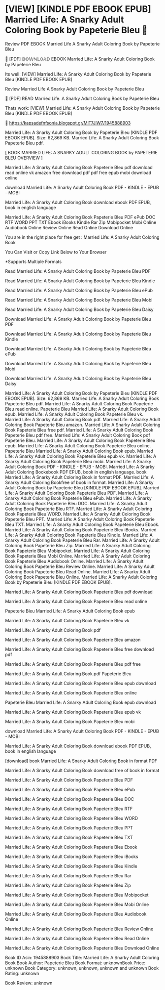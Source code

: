 # [VIEW] [KINDLE PDF EBOOK EPUB] Married Life: A Snarky Adult Coloring Book by  Papeterie Bleu 📝
Review PDF EBOOK Married Life A Snarky Adult Coloring Book by Papeterie Bleu

🎯 [PDF] 𝔻𝕆𝕎ℕ𝕃𝕆𝔸𝔻 EBOOK Married Life: A Snarky Adult Coloring Book by Papeterie Bleu

Its well: [VIEW] Married Life: A Snarky Adult Coloring Book by Papeterie Bleu [KINDLE PDF EBOOK EPUB]


Review Married Life A Snarky Adult Coloring Book by Papeterie Bleu

📝 [PDF] READ Married Life: A Snarky Adult Coloring Book by Papeterie Bleu

Thats work: [VIEW] Married Life: A Snarky Adult Coloring Book by Papeterie Bleu [KINDLE PDF EBOOK EPUB]



🌟 https://kapsadefnfsonia.blogspot.gr/MlT7JlW7/1945888903



Married Life: A Snarky Adult Coloring Book by Papeterie Bleu [KINDLE PDF EBOOK EPUB]. Size: 62,869 KB. Married Life: A Snarky Adult Coloring Book Papeterie Bleu pdf.

[ BOOK MARRIED LIFE: A SNARKY ADULT COLORING BOOK by PAPETERIE BLEU OVERVIEW ]

Married Life: A Snarky Adult Coloring Book Papeterie Bleu pdf download read online vk amazon free download pdf pdf free epub mobi download online

download Married Life: A Snarky Adult Coloring Book PDF - KINDLE - EPUB - MOBI

Married Life: A Snarky Adult Coloring Book download ebook PDF EPUB, book in english language

Married Life: A Snarky Adult Coloring Book Papeterie Bleu PDF ePub DOC RTF WORD PPT TXT Ebook iBooks Kindle Rar Zip Mobipocket Mobi Online Audiobook Online Review Online Read Online Download Online

You are in the right place for free get : Married Life: A Snarky Adult Coloring Book

You Can Visit or Copy Link Below to Your Browser

*Supports Multiple Formats

Read Married Life: A Snarky Adult Coloring Book by Papeterie Bleu PDF

Read Married Life: A Snarky Adult Coloring Book by Papeterie Bleu Kindle

Read Married Life: A Snarky Adult Coloring Book by Papeterie Bleu ePub

Read Married Life: A Snarky Adult Coloring Book by Papeterie Bleu Mobi

Read Married Life: A Snarky Adult Coloring Book by Papeterie Bleu Daisy

Download Married Life: A Snarky Adult Coloring Book by Papeterie Bleu PDF

Download Married Life: A Snarky Adult Coloring Book by Papeterie Bleu Kindle

Download Married Life: A Snarky Adult Coloring Book by Papeterie Bleu ePub

Download Married Life: A Snarky Adult Coloring Book by Papeterie Bleu Mobi

Download Married Life: A Snarky Adult Coloring Book by Papeterie Bleu Daisy

Married Life: A Snarky Adult Coloring Book by Papeterie Bleu [KINDLE PDF EBOOK EPUB]. Size: 62,869 KB. Married Life: A Snarky Adult Coloring Book Papeterie Bleu pdf. Married Life: A Snarky Adult Coloring Book Papeterie Bleu read online. Papeterie Bleu Married Life: A Snarky Adult Coloring Book epub. Married Life: A Snarky Adult Coloring Book Papeterie Bleu vk. Married Life: A Snarky Adult Coloring Book pdf. Married Life: A Snarky Adult Coloring Book Papeterie Bleu amazon. Married Life: A Snarky Adult Coloring Book Papeterie Bleu free pdf. Married Life: A Snarky Adult Coloring Book Papeterie Bleu pdf free. Married Life: A Snarky Adult Coloring Book pdf Papeterie Bleu. Married Life: A Snarky Adult Coloring Book Papeterie Bleu epub. Married Life: A Snarky Adult Coloring Book Papeterie Bleu online. Papeterie Bleu Married Life: A Snarky Adult Coloring Book epub. Married Life: A Snarky Adult Coloring Book Papeterie Bleu epub vk. Married Life: A Snarky Adult Coloring Book Papeterie Bleu mobi. Married Life: A Snarky Adult Coloring Book PDF - KINDLE - EPUB - MOBI. Married Life: A Snarky Adult Coloring Bookebook PDF EPUB, book in english language. book Married Life: A Snarky Adult Coloring Book in format PDF. Married Life: A Snarky Adult Coloring Bookfree of book in format. Married Life: A Snarky Adult Coloring Book by Papeterie Bleu [KINDLE PDF EBOOK EPUB]. Married Life: A Snarky Adult Coloring Book Papeterie Bleu PDF. Married Life: A Snarky Adult Coloring Book Papeterie Bleu ePub. Married Life: A Snarky Adult Coloring Book Papeterie Bleu DOC. Married Life: A Snarky Adult Coloring Book Papeterie Bleu RTF. Married Life: A Snarky Adult Coloring Book Papeterie Bleu WORD. Married Life: A Snarky Adult Coloring Book Papeterie Bleu PPT. Married Life: A Snarky Adult Coloring Book Papeterie Bleu TXT. Married Life: A Snarky Adult Coloring Book Papeterie Bleu Ebook. Married Life: A Snarky Adult Coloring Book Papeterie Bleu iBooks. Married Life: A Snarky Adult Coloring Book Papeterie Bleu Kindle. Married Life: A Snarky Adult Coloring Book Papeterie Bleu Rar. Married Life: A Snarky Adult Coloring Book Papeterie Bleu Zip. Married Life: A Snarky Adult Coloring Book Papeterie Bleu Mobipocket. Married Life: A Snarky Adult Coloring Book Papeterie Bleu Mobi Online. Married Life: A Snarky Adult Coloring Book Papeterie Bleu Audiobook Online. Married Life: A Snarky Adult Coloring Book Papeterie Bleu Review Online. Married Life: A Snarky Adult Coloring Book Papeterie Bleu Read Online. Married Life: A Snarky Adult Coloring Book Papeterie Bleu Online. Married Life: A Snarky Adult Coloring Book by Papeterie Bleu [KINDLE PDF EBOOK EPUB].

Married Life: A Snarky Adult Coloring Book Papeterie Bleu pdf download

Married Life: A Snarky Adult Coloring Book Papeterie Bleu read online

Papeterie Bleu Married Life: A Snarky Adult Coloring Book epub

Married Life: A Snarky Adult Coloring Book Papeterie Bleu vk

Married Life: A Snarky Adult Coloring Book pdf

Married Life: A Snarky Adult Coloring Book Papeterie Bleu amazon

Married Life: A Snarky Adult Coloring Book Papeterie Bleu free download pdf

Married Life: A Snarky Adult Coloring Book Papeterie Bleu pdf free

Married Life: A Snarky Adult Coloring Book pdf Papeterie Bleu

Married Life: A Snarky Adult Coloring Book Papeterie Bleu epub download

Married Life: A Snarky Adult Coloring Book Papeterie Bleu online

Papeterie Bleu Married Life: A Snarky Adult Coloring Book epub download

Married Life: A Snarky Adult Coloring Book Papeterie Bleu epub vk

Married Life: A Snarky Adult Coloring Book Papeterie Bleu mobi

download Married Life: A Snarky Adult Coloring Book PDF - KINDLE - EPUB - MOBI

Married Life: A Snarky Adult Coloring Book download ebook PDF EPUB, book in english language

[download] book Married Life: A Snarky Adult Coloring Book in format PDF

Married Life: A Snarky Adult Coloring Book download free of book in format

Married Life: A Snarky Adult Coloring Book Papeterie Bleu PDF

Married Life: A Snarky Adult Coloring Book Papeterie Bleu ePub

Married Life: A Snarky Adult Coloring Book Papeterie Bleu DOC

Married Life: A Snarky Adult Coloring Book Papeterie Bleu RTF

Married Life: A Snarky Adult Coloring Book Papeterie Bleu WORD

Married Life: A Snarky Adult Coloring Book Papeterie Bleu PPT

Married Life: A Snarky Adult Coloring Book Papeterie Bleu TXT

Married Life: A Snarky Adult Coloring Book Papeterie Bleu Ebook

Married Life: A Snarky Adult Coloring Book Papeterie Bleu iBooks

Married Life: A Snarky Adult Coloring Book Papeterie Bleu Kindle

Married Life: A Snarky Adult Coloring Book Papeterie Bleu Rar

Married Life: A Snarky Adult Coloring Book Papeterie Bleu Zip

Married Life: A Snarky Adult Coloring Book Papeterie Bleu Mobipocket

Married Life: A Snarky Adult Coloring Book Papeterie Bleu Mobi Online

Married Life: A Snarky Adult Coloring Book Papeterie Bleu Audiobook Online

Married Life: A Snarky Adult Coloring Book Papeterie Bleu Review Online

Married Life: A Snarky Adult Coloring Book Papeterie Bleu Read Online

Married Life: A Snarky Adult Coloring Book Papeterie Bleu Download Online

Book ID Asin: 1945888903
Book Title: Married Life: A Snarky Adult Coloring Book
Book Author: Papeterie Bleu
Book Format: unknownBook Price: unknown
Book Category: unknown, unknown, unknown and unknown
Book Rating: unknown

Book Review: unknown
